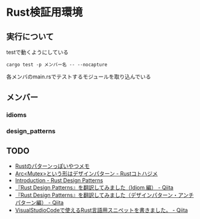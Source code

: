 # Rust検証用環境

## 実行について

testで動くようにしている

``cargo test -p メンバー名 -- --nocapture``

各メンバのmain.rsでテストするモジュールを取り込んでいる

## メンバー

### idioms

### design_patterns

## TODO

- [Rustのパターンっぽいやつメモ](https://gist.github.com/qnighy/be99c2ece6f3f4b1248608a04e104b38)
- [Arc<Mutex<T>>という形はデザインパターン - Rustコトハジメ](https://rustforbeginners.hatenablog.com/entry/arc-mutex-design-pattern)
- [Introduction - Rust Design Patterns](https://rust-unofficial.github.io/patterns/)
- [『Rust Design Patterns』を翻訳してみました（Idiom 編） - Qiita](https://qiita.com/Yappii_111/items/4ccc3a8461cdd4035651)
- [『Rust Design Patterns』を翻訳してみました（デザインパターン・アンチパターン編） - Qiita](https://qiita.com/Yappii_111/items/654717e6a6a980722189)
- [VisualStudioCodeで使えるRust言語用スニペットを書きました。 - Qiita](https://qiita.com/s4i/items/bd29911487c0ee4b296d)